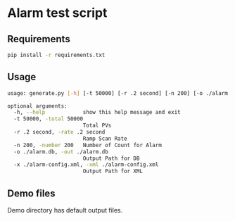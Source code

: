 # Alarm test script
## Requirements
```bash
pip install -r requirements.txt
```

## Usage
```bash
usage: generate.py [-h] [-t 50000] [-r .2 second] [-n 200] [-o ./alarm.db] [-x ./alarm-config.xml]

optional arguments:
  -h, --help            show this help message and exit
  -t 50000, -total 50000
                        Total PVs
  -r .2 second, -rate .2 second
                        Ramp Scan Rate
  -n 200, -number 200   Number of Count for Alarm
  -o ./alarm.db, -out ./alarm.db
                        Output Path for DB
  -x ./alarm-config.xml, -xml ./alarm-config.xml
                        Output Path for XML
```

## Demo files
Demo directory has default output files.
